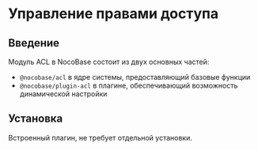 # Управление правами доступа

## Введение

Модуль ACL в NocoBase состоит из двух основных частей:

- `@nocobase/acl` в ядре системы, предоставляющий базовые функции
- `@nocobase/plugin-acl` в плагине, обеспечивающий возможность динамической настройки

## Установка

Встроенный плагин, не требует отдельной установки.